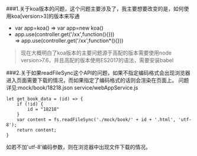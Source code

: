 ###1.关于koa版本的问题，这个问题主要涉及了，我主要想要改变的是，如何使用koa[version>3]的版本来写通
* var app=koa()   =>  var app=new koa()
* app.use(controller.get('/xx',function(){}))  
	=> app.use(controller.get('/xx',function*(){}))

>现在大概明白了koa版本的主要问题源于高配的版本需要使用node version>7.6，并且高配的版本使用ES2017的语法，需要安装babel

###2.关于如果readFileSync这个API的问题，如果不指定编码格式会出现浏览器进入页面需要下载的情况，而如果指定了编码格式的话则会渲染在页面上。
问题详见:mock/book/18218.json      service/webAppService.js
```
let get_book_data = (id) => {
	if (!id) {
		id = "18218"
	}
	var content = fs.readFileSync('./mock/book/' + id + '.html', 'utf-8');
	return content;
}
```
如若不加'utf-8'编码参数，则在浏览器中出现文件下载的情况。